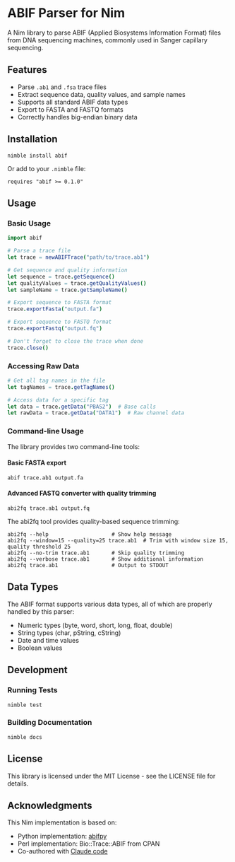 # ABIF Parser for Nim

A Nim library to parse ABIF (Applied Biosystems Information Format) files from DNA sequencing machines, commonly used in Sanger capillary sequencing.

## Features

- Parse `.ab1` and `.fsa` trace files
- Extract sequence data, quality values, and sample names
- Supports all standard ABIF data types
- Export to FASTA and FASTQ formats
- Correctly handles big-endian binary data

## Installation

```
nimble install abif
```

Or add to your `.nimble` file:

```
requires "abif >= 0.1.0"
```

## Usage

### Basic Usage

```nim
import abif

# Parse a trace file
let trace = newABIFTrace("path/to/trace.ab1")

# Get sequence and quality information
let sequence = trace.getSequence()
let qualityValues = trace.getQualityValues()
let sampleName = trace.getSampleName()

# Export sequence to FASTA format
trace.exportFasta("output.fa")

# Export sequence to FASTQ format
trace.exportFastq("output.fq")

# Don't forget to close the trace when done
trace.close()
```

### Accessing Raw Data

```nim
# Get all tag names in the file
let tagNames = trace.getTagNames()

# Access data for a specific tag
let data = trace.getData("PBAS2")  # Base calls
let rawData = trace.getData("DATA1")  # Raw channel data
```

### Command-line Usage

The library provides two command-line tools:

#### Basic FASTA export

```
abif trace.ab1 output.fa
```

#### Advanced FASTQ converter with quality trimming

```
abi2fq trace.ab1 output.fq
```

The abi2fq tool provides quality-based sequence trimming:

```
abi2fq --help                    # Show help message
abi2fq --window=15 --quality=25 trace.ab1  # Trim with window size 15, quality threshold 25
abi2fq --no-trim trace.ab1       # Skip quality trimming
abi2fq --verbose trace.ab1       # Show additional information
abi2fq trace.ab1                 # Output to STDOUT
```

## Data Types

The ABIF format supports various data types, all of which are properly handled by this parser:

- Numeric types (byte, word, short, long, float, double)
- String types (char, pString, cString)
- Date and time values
- Boolean values

## Development

### Running Tests

```
nimble test
```

### Building Documentation

```
nimble docs
```

## License

This library is licensed under the MIT License - see the LICENSE file for details.

## Acknowledgments

This Nim implementation is based on:
- Python implementation: [abifpy](https://github.com/bow/abifpy)
- Perl implementation: Bio::Trace::ABIF from CPAN
- Co-authored with [Claude code](https://claude.ai)
